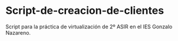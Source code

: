 # Script-de-creacion-de-clientes
Script para la práctica de virtualización de 2º ASIR en el IES Gonzalo Nazareno.
